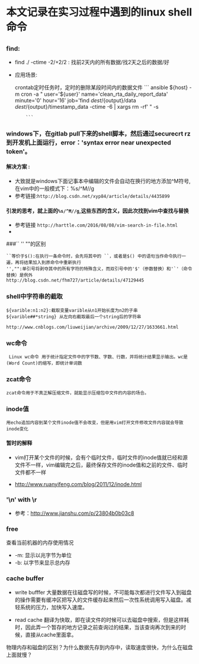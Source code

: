 # 本文记录在实习过程中遇到的linux shell命令

## 
  
### find:
 
* find ./ -ctime -2/+2/2 : 找前2天内的所有数据/找2天之后的数据/好

* 应用场景:
    
    crontab定时任务时，定时的删除某段时间内的数据文件
          ```
          ansible ${host} -m cron -a "
          user='${user}'
          name='clean_rta_daily_report_data'
          minute='0'
          hour='16'
          job='find ${dest}/${output}/data ${dest}/${output}/timestamp_data -ctime -6 | xargs rm -rf'
          " -s
              
          ```
          
          
          
###  windows下，在gitlab pull下来的shell脚本，然后通过securecrt rz到开发机上面运行，error：'syntax error near unexpected token'。       
  
#### 解决方案 :

* 大致就是windows下面记事本中编辑的文件会自动在换行的地方添加^M符号,在vim中的一般模式下：%s/^M//g
* 参考链接:`http://blog.csdn.net/xyp84/article/details/4435899`
  
#### 引发的思考，就上面的`%s/^M//g`,这些东西的含义，因此次找到vim中查找与替换
   * 参考链接 `http://harttle.com/2016/08/08/vim-search-in-file.html`
   *
     
 
###`` '' ""的区别

    ``等价于$():在执行一条命令时，会先将其中的 ``，或者是$() 中的语句当作命令执行一遍，再将结果加入到原命令中重新执行
    '',"":单引号将剥夺其中的所有字符的特殊含义，而双引号中的'$'（参数替换）和'`'（命令替换）是例外
    http://blog.csdn.net/fhm727/article/details/47129445
 
 
 
### shell中字符串的截取

    ${varible:n1:n2}:截取变量varible从n1开始长度为n2的子串
    ${varible##*string} 从左向右截取最后一个string后的字符串
    
    http://www.cnblogs.com/liuweijian/archive/2009/12/27/1633661.html
  
  
### wc命令

     Linux wc命令 用于统计指定文件中的字节数、字数、行数，并将统计结果显示输出。wc是(Word Count)的缩写，即统计单词数
 
 
### zcat命令

    zcat命令用于不真正解压缩文件，就能显示压缩包中文件的内容的场合。
     
     
### inode值
    
    用echo追加内容到某个文件inode值不会改变，但是用vim打开文件修改文件内容就会导致inode变化
#### 暂时的解释
  * vim打开某个文件的时候，会有个临时文件，临时文件的inode值就已经和源文件不一样，vim编辑完之后，最终保存文件的inode值和之前的文件、临时文件都不一样
  
  * <http://www.ruanyifeng.com/blog/2011/12/inode.html>
  
  
### '\n' with \r

* 参考：<http://www.jianshu.com/p/23804b0b03c8>

### free
查看当前机器的内存使用情况
* -m: 显示以兆字节为单位
* -b: 以字节来显示总内存

### cache buffer
* write bufffer 大量数据在往磁盘写的时候，不可能每次都进行文件写入到磁盘的操作需要有缓冲区把写入的文件缓存起来然后一次性系统调用写入磁盘。减轻系统的压力，加快写入速度。

* read cache 翻译为快取，即在读文件的时候可以去磁盘中搜索，但是这样耗时，因此弄一个暂存的地方记录之前查询过的结果，当该查询再次到来的时候，直接从cache里面拿。

物理内存和磁盘的区别？为什么数据先存到内存中，读取速度很快，为什么在磁盘上面就慢？
